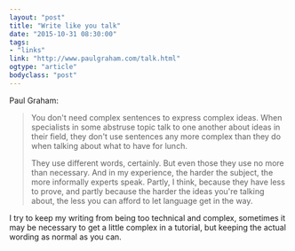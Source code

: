 ```yaml
---
layout: "post"
title: "Write like you talk"
date: "2015-10-31 08:30:00"
tags: 
- "links"
link: "http://www.paulgraham.com/talk.html"
ogtype: "article"
bodyclass: "post"
---
```


Paul Graham:

> You don't need complex sentences to express complex ideas. When specialists in some abstruse topic talk to one another about ideas in their field, they don't use sentences any more complex than they do when talking about what to have for lunch. 
> 
> They use different words, certainly. But even those they use no more than necessary. And in my experience, the harder the subject, the more informally experts speak. Partly, I think, because they have less to prove, and partly because the harder the ideas you're talking about, the less you can afford to let language get in the way.

I try to keep my writing from being too technical and complex, sometimes it may be necessary to get a little complex in a tutorial, but keeping the actual wording as normal as you can.